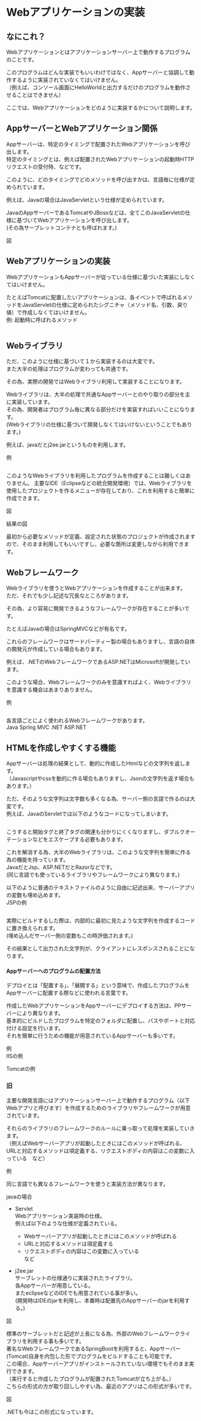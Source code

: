 # Webアプリケーションの実装

## なにこれ？ 
Webアプリケーションとはアプリケーションサーバー上で動作するプログラムのことです。  

このプログラムはどんな実装でもいいわけではなく、Appサーバーと協調して動作するように実装されていなくてはいけません。  
（例えば、コンソール画面にHelloWorldと出力するだけのプログラムを動作させることはできません）

ここでは、Webアプリケーションをどのように実装するかについて説明します。  


## AppサーバーとWebアプリケーション関係

Appサーバーは、特定のタイミングで配置されたWebアプリケーションを呼び出します。  
特定のタイミングとは、例えば配置されたWebアプリケーションの起動時HTTPリクエストの受付時、などです。  

このように、どのタイミングでどのメソッドを呼び出すかは、言語毎に仕様が定められています。  

例えば、Javaの場合はJavaServletという仕様が定められています。  

JavaのAppサーバーであるTomcatやJBossなどは、全てこのJavaServletの仕様に基づいてWebアプリケーションを呼び出します。  
(その為サーブレットコンテナとも呼ばれます。)

図  


## Webアプリケーションの実装 
WebアプリケーションもAppサーバーが従っている仕様に基づいた実装にしなくてはいけません。  

たとえばTomcatに配置したいアプリケーションは、各イベントで呼ばれるメソッドをJavaServletの仕様に定められたシグニチャ（メソッド名、引数、戻り値）で作成しなくてはいけません。  
例: 起動時に呼ばれるメソッド

```

```


## Webライブラリ
ただ、このように仕様に基づいて１から実装するのは大変です。  
また大半の処理はプログラムが変わっても共通です。  

その為、実際の開発ではWebライブラリ利用して実装することになります。

Webライブラリは、大半の処理で共通なAppサーバーとのやり取りの部分を主に実装しています。  
その為、開発者はプログラム毎に異なる部分だけを実装すればいいことになります。  
(Webライブラリの仕様に基づいて開発しなくてはいけないということでもあります。)  

例えば、javaだとj2ee.jarというものを利用します。  


例
```

```




このようなWebライブラリを利用したプログラムを作成することは難しくはありません。
主要なIDE（Eclipseなどの統合開発環境）では、Webライブラリを使用したプロジェクトを作るメニューが存在しており、これを利用すると簡単に作成できます。  


図  

結果の図  


最初から必要なメソッドが定義、設定された状態のプロジェクトが作成されますので、そのまま利用してもいいですし、必要な箇所は変更しながら利用できます。  


## Webフレームワーク

Webライブラリを使うとWebアプリケーションを作成することが出来ます。  
ただ、それでも少し記述な冗長なところがあります。  

その為、より容易に開発できるようなフレームワークが存在することが多いです。  

たとえばJavaの場合はSpringMVCなどが有名です。  

これらのフレームワークはサードパーティー製の場合もありますし、言語の自体の開発元が作成している場合もあります。  

例えば、.NETのWebフレームワークであるASP.NETはMicrosoftが開発しています。  

このような場合、Webフレームワークのみを意識すればよく、Webライブラリを意識する機会はあまりありません。  

例  
```

```

各言語ごとによく使われるWebフレームワークがあります。  
Java  Spring MVC 
.NET ASP.NET





## HTMLを作成しやすくする機能
Appサーバーは処理の結果として、動的に作成したHtmlなどの文字列を返します。  
（Javascriptやcssを動的に作る場合もありますし、Jsonの文字列を返す場合もあります。）  

ただ、そのような文字列は文字数も多くなる為、サーバー側の言語で作るのは大変です。  
例えば、JavaのServletでは以下のようなコードになってしまいます。  
```

```
こうすると開始タグと終了タグの関連も分かりにくくなりますし、ダブルクオーテーションなどをエスケープする必要もあります。  

これを解消する為、大半のWebライブラリは、このような文字列を簡単に作る為の機能を持っています。  
JavaだとJsp、ASP.NETだとRazorなどです。  
(同じ言語でも使っているライブラリやフレームワークにより異なります。)  

以下のように普通のテキストファイルのように自由に記述出来、サーバーアプリの変数も埋め込めます。  
JSPの例
```

```

実際にビルドするした際は、内部的に最初に見たような文字列を作成するコードに置き換えられます。  
(埋め込んだサーバー側の変数もこの時評価されます。)  

その結果として出力された文字列が、クライアントにレスポンスされることになります。  




#### Appサーバーへのプログラムの配置方法 
デプロイとは「配置する」、「展開する」という意味で、作成したプログラムをAppサーバーに配置する際などに使われる言葉です。  

作成したWebアプリケーションをAppサーバーにデプロイする方法は、PPサーバーにより異なります。  
基本的にビルドしたプログラムを特定のフォルダに配置し、パスやポートと対応付ける設定を行います。  
それを簡単に行うための機能が用意されているAppサーバーも多いです。  

例  
IISの例  

Tomcatの例  




### 旧

主要な開発言語にはアプリケーションサーバー上で動作するプログラム（以下Webアプリと呼びます）を作成するためのライブラリやフレームワークが用意されています。  

それらのライブラリのフレームワークのルールに乗っ取って処理を実装していきます。  
（例えばWebサーバーアプリが起動したときにはこのメソッドが呼ばれる、URLと対応するメソッドは項定義する、リクエストボディの内容はこの変数に入っている　など）


例

同じ言語でも異なるフレームワークを使うと実装方法が異なります。  

javaの場合  

- Servlet  
Webアプリケーション実装時の仕様。  
例えば以下のような仕様が定義されている。  
  - Webサーバーアプリが起動したときにはこのメソッドが呼ばれる
  - URLと対応するメソッドは項定義する
  - リクエストボディの内容はこの変数に入っている  
  など

- j2ee.jar  
サーブレットの仕様通りに実装されたライブラリ。  
各Appサーバーが用意している。  
またeclipseなどのIDEでも用意されている事が多い。  
(開発時はIDEのjarを利用し、本番時は配置先のAppサーバーのjarを利用する。)

図  


標準のサーブレットだと記述が上長になる為、外部のWebフレームワークライブラリを利用する事も多いです。  
著名なWebフレームワークであるSpringBootを利用すると、Appサーバー(Tomcat)自身を内包した形でプログラムをビルドすることも可能です。  
この場合、Appサーバーアプリがインストールされていない環境でもそのまま実行できます。  
（実行すると作成したプログラムが配置されたTomcatが立ち上がる。）  
こちらの形式の方が取り回ししやすい為、最近のアプリはこの形式が多いです。  

図  

.NETも今はこの形式になっています。  
